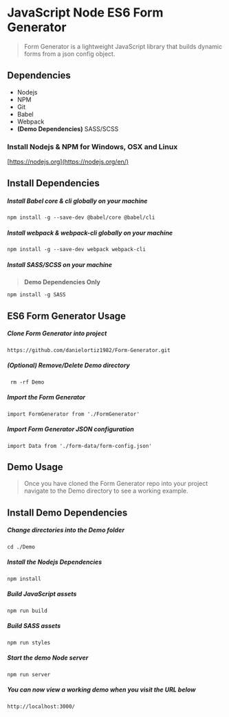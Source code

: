 # JavaScript Node ES6 Form Generator

> Form Generator is a lightweight JavaScript library that builds dynamic forms from a json config object.

## Dependencies
* Nodejs
* NPM
* Git
* Babel 
* Webpack
* **(Demo Dependencies)** SASS/SCSS

### Install Nodejs & NPM for Windows, OSX and Linux
[https://nodejs.org](https://nodejs.org/en/)

## Install Dependencies

##### Install Babel core & cli globally on your machine
    npm install -g --save-dev @babel/core @babel/cli

##### Install webpack & webpack-cli globally on your machine
    npm install -g --save-dev webpack webpack-cli

##### Install SASS/SCSS on your machine
> **Demo Dependencies Only**

    npm install -g SASS

## ES6 Form Generator Usage

##### Clone Form Generator into project
    https://github.com/danielortiz1982/Form-Generator.git

##### (Optional) Remove/Delete Demo directory
     rm -rf Demo

##### Import the Form Generator
    import FormGenerator from './FormGenerator'

##### Import Form Generator JSON configuration
    import Data from './form-data/form-config.json'

## Demo Usage
> Once you have cloned the Form Generator repo into your project navigate to the Demo directory to see a working example.

## Install Demo Dependencies

##### Change directories into the **Demo** folder
    cd ./Demo

##### Install the Nodejs Dependencies
    npm install

##### Build JavaScript assets 
    npm run build

##### Build SASS assets 
    npm run styles

##### Start the demo Node server 
    npm run server

##### You can now view a working demo when you visit the URL below 
    http://localhost:3000/



 